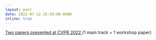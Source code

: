 ```yaml
---
layout: post
date: 2022-07-12 15:59:00-0400
inline: true
---
```


<a href="https://av.dfki.de/2022/07/augmented-vision-cvpr-2022/"> Two papers presented at CVPR 2022 </a> (1 main track + 1 workshop paper)
